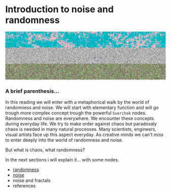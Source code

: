 # Introduction to noise and randomness
![image](../../images/tutorial_noise_sverchok/tri_noise.png)
### A brief parenthesis...

In this reading we will enter with a metaphorical walk by the world of randomness
and noise.
We will start with elementary function and will go trough more complex concept
trough the powerful `Sverchok` nodes.
Randomness and noise are everywhere. We encounter these concepts during everyday life.
We try to make order against chaos but paradoxaly chaos is needed in many natural processes. Many scientists, engineers, visual artists face up this aspect everyday.
As creative minds we can't miss to enter deeply into the world of randomness and noise.

But what is chaos, what randomness?

In the next sections i will explain it... with some nodes.

- [randomness](../noise_part1.md)
- [noise](../noise_part2.md)
- noise and fractals
- references

